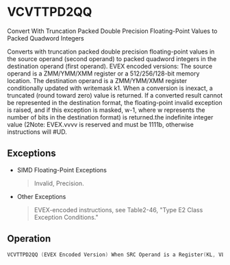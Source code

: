 # VCVTTPD2QQ

Convert With Truncation Packed Double Precision Floating-Point Values to Packed Quadword Integers

Converts with truncation packed double precision floating-point values in the source operand (second operand) to packed quadword integers in the destination operand (first operand).
EVEX encoded versions: The source operand is a ZMM/YMM/XMM register or a 512/256/128-bit memory location.
The destination operand is a ZMM/YMM/XMM register conditionally updated with writemask k1.
When a conversion is inexact, a truncated (round toward zero) value is returned.
If a converted result cannot be represented in the destination format, the floating-point invalid exception is raised, and if this exception is masked, w-1, where w represents the number of bits in the destination format) is returned.the indefinite integer value (2Note: EVEX.vvvv is reserved and must be 1111b, otherwise instructions will #UD.

## Exceptions

- SIMD Floating-Point Exceptions
  > Invalid, Precision.
- Other Exceptions
  > EVEX-encoded instructions, see Table2-46,
  >  "Type E2 Class Exception Conditions."

## Operation

```C
VCVTTPD2QQ (EVEX Encoded Version) When SRC Operand is a Register(KL, VL) = (2, 128), (4, 256), (8, 512)FOR j := 0 TO KL-1i := j * 64IF k1[j] OR *no writemask*THEN DEST[i+63:i] :=Convert_Double_Precision_Floating_Point_To_QuadInteger_Truncate(SRC[i+63:i])ELSE IF *merging-masking*; merging-maskingTHEN *DEST[i+63:i] remains unchanged*ELSE ; zeroing-maskingDEST[i+63:i] := 0FIFI;VCVTTPD2QQ (EVEX Encoded Version) When SRC Operand is a Memory Source(KL, VL) = (2, 128), (4, 256), (8, 512)FOR j := 0 TO KL-1i := j * 64IF k1[j] OR *no writemask*THEN IF (EVEX.b == 1) THENDEST[i+63:i] :=Convert_Double_Precision_Floating_Point_To_QuadInteger_Truncate(SRC[63:0])ELSE DEST[i+63:i] := Convert_Double_Precision_Floating_Point_To_QuadInteger_Truncate(SRC[i+63:i])FI;ELSE IF *merging-masking*; merging-maskingTHEN *DEST[i+63:i] remains unchanged*ELSE ; zeroing-maskingDEST[i+63:i] := 0FIFI;ENDFORDEST[MAXVL-1:VL] := 0Intel C/C++ Compiler Intrinsic EquivalentVCVTTPD2QQ __m512i _mm512_cvttpd_epi64( __m512d a);VCVTTPD2QQ __m512i _mm512_mask_cvttpd_epi64( __m512i s, __mmask8 k, __m512d a);VCVTTPD2QQ __m512i _mm512_maskz_cvttpd_epi64( __mmask8 k, __m512d a);VCVTTPD2QQ __m512i _mm512_cvtt_roundpd_epi64( __m512d a, int sae);VCVTTPD2QQ __m512i _mm512_mask_cvtt_roundpd_epi64( __m512i s, __mmask8 k, __m512d a, int sae);VCVTTPD2QQ __m512i _mm512_maskz_cvtt_roundpd_epi64( __mmask8 k, __m512d a, int sae);VCVTTPD2QQ __m256i _mm256_mask_cvttpd_epi64( __m256i s, __mmask8 k, __m256d a);VCVTTPD2QQ __m256i _mm256_maskz_cvttpd_epi64( __mmask8 k, __m256d a);VCVTTPD2QQ __m128i _mm_mask_cvttpd_epi64( __m128i s, __mmask8 k, __m128d a);VCVTTPD2QQ __m128i _mm_maskz_cvttpd_epi64( __mmask8 k, __m128d a);
```
